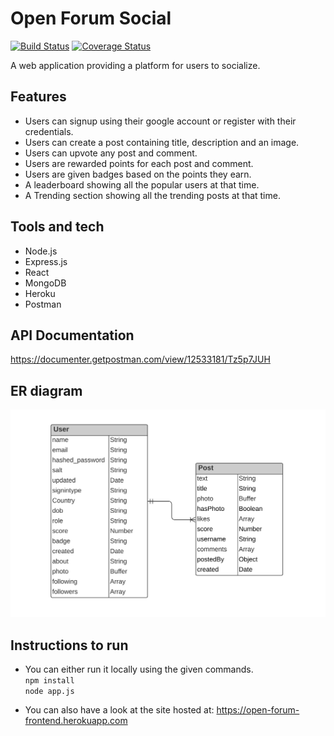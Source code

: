 # Open Forum Social
[![Build Status](https://travis-ci.com/Himanshuranjan30/OpenForum-Project.svg?branch=development)](https://travis-ci.com/Himanshuranjan30/OpenForum-Project)
[![Coverage Status](https://coveralls.io/repos/github/Himanshuranjan30/OpenForum-Project/badge.svg)](https://coveralls.io/github/Himanshuranjan30/OpenForum-Project)

A web application providing a platform for users to socialize.

## Features

- Users can signup using their google account or register with their credentials.
- Users can create a post containing title, description and an image.
- Users can upvote any post and comment.
- Users are rewarded points for each post and comment.
- Users are given badges based on the points they earn.
- A leaderboard showing all the popular users at that time.
- A Trending section showing all the trending posts at that time.

## Tools and tech
- Node.js
- Express.js
- React
- MongoDB
- Heroku
- Postman

## API Documentation

https://documenter.getpostman.com/view/12533181/Tz5p7JUH

## ER diagram
![alt text](https://github.com/Himanshuranjan30/OpenForum-Project/blob/development/open_forum_er_diagram.png?raw=true)

## Instructions to run
- You can either run it locally using the given commands.  
```npm install```  
```node app.js```  

- You can also have a look at the site hosted at:
https://open-forum-frontend.herokuapp.com
